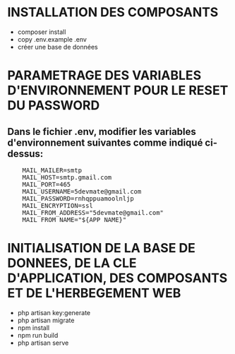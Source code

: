 # INSTALLATION DES COMPOSANTS

- composer install
- copy .env.example .env
- créer une base de données


# PARAMETRAGE DES VARIABLES D'ENVIRONNEMENT POUR LE RESET DU PASSWORD

## Dans le fichier .env, modifier les variables d'environnement suivantes comme indiqué ci-dessus:
<pre>
    MAIL_MAILER=smtp
    MAIL_HOST=smtp.gmail.com
    MAIL_PORT=465
    MAIL_USERNAME=5devmate@gmail.com
    MAIL_PASSWORD=rnhqppuamoolnljp
    MAIL_ENCRYPTION=ssl
    MAIL_FROM_ADDRESS="5devmate@gmail.com"
    MAIL_FROM_NAME="${APP_NAME}"
</pre>

# INITIALISATION DE LA BASE DE DONNEES, DE LA CLE D'APPLICATION, DES COMPOSANTS ET DE L'HERBEGEMENT WEB

- php artisan key:generate
- php artisan migrate
- npm install
- npm run build
- php artisan serve

